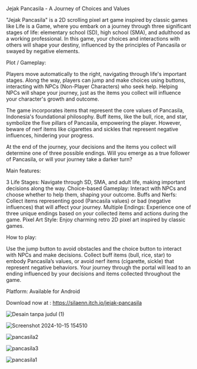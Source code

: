 Jejak Pancasila - A Journey of Choices and Values

"Jejak Pancasila" is a 2D scrolling pixel art game inspired by classic games like Life is a Game, where you embark on a journey through three significant stages of life: elementary school (SD), high school (SMA), and adulthood as a working professional. In this game, your choices and interactions with others will shape your destiny, influenced by the principles of Pancasila or swayed by negative elements.

Plot / Gameplay:

Players move automatically to the right, navigating through life's important stages. Along the way, players can jump and make choices using buttons, interacting with NPCs (Non-Player Characters) who seek help. Helping NPCs will shape your journey, just as the items you collect will influence your character's growth and outcome.

The game incorporates items that represent the core values of Pancasila, Indonesia's foundational philosophy. Buff items, like the bull, rice, and star, symbolize the five pillars of Pancasila, empowering the player. However, beware of nerf items like cigarettes and sickles that represent negative influences, hindering your progress.

At the end of the journey, your decisions and the items you collect will determine one of three possible endings. Will you emerge as a true follower of Pancasila, or will your journey take a darker turn?

Main features:

3 Life Stages: Navigate through SD, SMA, and adult life, making important decisions along the way.
Choice-based Gameplay: Interact with NPCs and choose whether to help them, shaping your outcome.
Buffs and Nerfs: Collect items representing good (Pancasila values) or bad (negative influences) that will affect your journey.
Multiple Endings: Experience one of three unique endings based on your collected items and actions during the game.
Pixel Art Style: Enjoy charming retro 2D pixel art inspired by classic games.

How to play:

Use the jump button to avoid obstacles and the choice button to interact with NPCs and make decisions.
Collect buff items (bull, rice, star) to embody Pancasila’s values, or avoid nerf items (cigarette, sickle) that represent negative behaviors.
Your journey through the portal will lead to an ending influenced by your decisions and items collected throughout the game.

Platform:
Available for Android

Download now at : https://silaenn.itch.io/jejak-pancasila

![Desain tanpa judul (1)](https://github.com/user-attachments/assets/db237ecd-4b3c-442d-a91a-07a1ecc6e54b)

![Screenshot 2024-10-15 154510](https://github.com/user-attachments/assets/98af59a0-167f-487a-8633-ce44116c69fd)

![pancasila2](https://github.com/user-attachments/assets/d305071b-9d5c-4968-8f30-8338f31402fe)

![pancasila3](https://github.com/user-attachments/assets/0bc1fbd1-1e43-4c9f-a449-b01fc6f1a586)

![pancasila1](https://github.com/user-attachments/assets/04a52bce-1fcf-44b9-b0a9-55d090642236)


